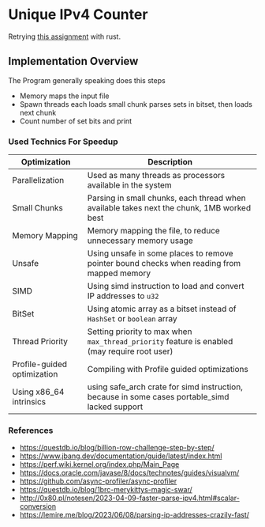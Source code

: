 # Unique IPv4 Counter
Retrying [this assignment](https://github.com/Ecwid/new-job/blob/master/IP-Addr-Counter.md) with rust.

## Implementation Overview
The Program generally speaking does this steps

- Memory maps the input file
- Spawn threads each loads small chunk parses sets in bitset, then loads next chunk
- Count number of set bits and print

 ### Used Technics For Speedup

| Optimization                | Description                                                                                     |
|-----------------------------|-------------------------------------------------------------------------------------------------|
| Parallelization             | Used as many threads as processors available in the system                                      |
| Small Chunks                | Parsing in small chunks, each thread when available takes next the chunk, 1MB worked best       |
| Memory Mapping              | Memory mapping the file, to reduce unnecessary memory usage                                     |
| Unsafe                      | Using unsafe in some places to remove pointer bound checks when reading from mapped memory      |
| SIMD                        | Using simd instruction to load and convert IP addresses to `u32`                                |
| BitSet                      | Using atomic array as a bitset instead of `HashSet` or `boolean` array                          |
| Thread Priority             | Setting priority to max when `max_thread_priority` feature is enabled (may require root user)   |
| Profile-guided optimization | Compiling with Profile guided optimizations                                                     |
| Using x86_64 intrinsics     | using safe_arch crate for simd instruction, because in some cases portable_simd lacked support  |


### References
- https://questdb.io/blog/billion-row-challenge-step-by-step/
- https://www.jbang.dev/documentation/guide/latest/index.html
- https://perf.wiki.kernel.org/index.php/Main_Page
- https://docs.oracle.com/javase/8/docs/technotes/guides/visualvm/
- https://github.com/async-profiler/async-profiler
- https://questdb.io/blog/1brc-merykittys-magic-swar/
- http://0x80.pl/notesen/2023-04-09-faster-parse-ipv4.html#scalar-conversion
- https://lemire.me/blog/2023/06/08/parsing-ip-addresses-crazily-fast/
